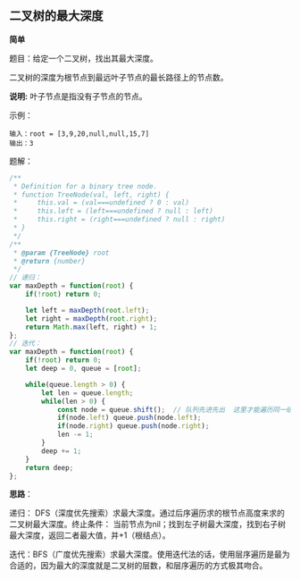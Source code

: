 ## 二叉树的最大深度

**简单**

题目：给定一个二叉树，找出其最大深度。

二叉树的深度为根节点到最远叶子节点的最长路径上的节点数。

**说明:** 叶子节点是指没有子节点的节点。

示例：

```
输入：root = [3,9,20,null,null,15,7]
输出：3
```

题解：

```javascript
/**
 * Definition for a binary tree node.
 * function TreeNode(val, left, right) {
 *     this.val = (val===undefined ? 0 : val)
 *     this.left = (left===undefined ? null : left)
 *     this.right = (right===undefined ? null : right)
 * }
 */
/**
 * @param {TreeNode} root
 * @return {number}
 */
// 递归：
var maxDepth = function(root) {
    if(!root) return 0;

    let left = maxDepth(root.left);
    let right = maxDepth(root.right);
    return Math.max(left, right) + 1;
};
// 迭代：
var maxDepth = function(root) {
    if(!root) return 0;
    let deep = 0, queue = [root];

    while(queue.length > 0) {
        let len = queue.length;
        while(len > 0) {
            const node = queue.shift();  // 队列先进先出  这里才能遍历同一级的树
            if(node.left) queue.push(node.left);
            if(node.right) queue.push(node.right);
            len -= 1;
        }
        deep += 1;
    }
    return deep;
};
```

**思路**：

递归： DFS（深度优先搜索）求最大深度。通过后序遍历求的根节点高度来求的二叉树最大深度。终止条件： 当前节点为nil；找到左子树最大深度，找到右子树最大深度，返回二者最大值，并+1（根结点）。

迭代：BFS（广度优先搜索）求最大深度。使用迭代法的话，使用层序遍历是最为合适的，因为最大的深度就是二叉树的层数，和层序遍历的方式极其吻合。
